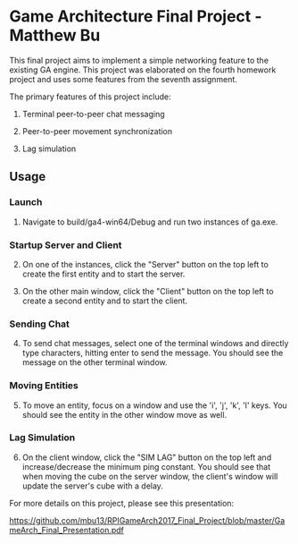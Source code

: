 # Game Architecture Final Project - Matthew Bu

This final project aims to implement a simple networking feature to the existing GA engine. This project was elaborated on the fourth homework project and uses some features from the seventh assignment.

The primary features of this project include:

1) Terminal peer-to-peer chat messaging

2) Peer-to-peer movement synchronization

3) Lag simulation

## Usage

### Launch

1) Navigate to build/ga4-win64/Debug and run two instances of ga.exe.

### Startup Server and Client

2) On one of the instances, click the "Server" button on the top left to create the first entity and to start the server.

3) On the other main window, click the "Client" button on the top left to create a second entity and to start the client.

### Sending Chat

4) To send chat messages, select one of the terminal windows and directly type characters, hitting enter to send the message. You should see the message on the other terminal window.

### Moving Entities

5) To move an entity, focus on a window and use the 'i', 'j', 'k', 'l' keys. You should see the entity in the other window move as well.

### Lag Simulation

6) On the client window, click the "SIM LAG" button on the top left and increase/decrease the minimum ping constant. You should see that when moving the cube on the server window, the client's window will update the server's cube with a delay.

For more details on this project, please see this presentation:

https://github.com/mbu13/RPIGameArch2017_Final_Project/blob/master/GameArch_Final_Presentation.pdf
